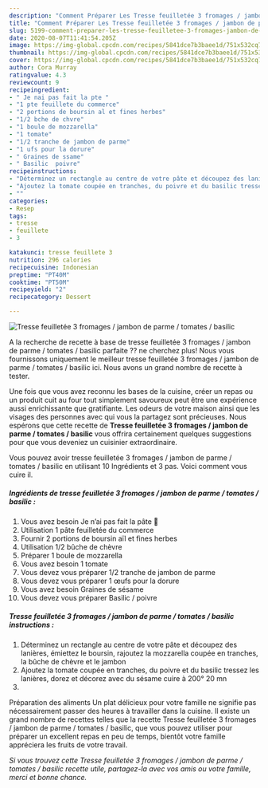 ```yaml
---
description: "Comment Préparer Les Tresse feuilletée 3 fromages / jambon de parme / tomates / basilic"
title: "Comment Préparer Les Tresse feuilletée 3 fromages / jambon de parme / tomates / basilic"
slug: 5199-comment-preparer-les-tresse-feuilletee-3-fromages-jambon-de-parme-tomates-basilic
date: 2020-08-07T11:41:54.205Z
image: https://img-global.cpcdn.com/recipes/5841dce7b3baee1d/751x532cq70/tresse-feuilletee-3-fromages-jambon-de-parme-tomates-basilic-photo-principale-de-la-recette.jpg
thumbnail: https://img-global.cpcdn.com/recipes/5841dce7b3baee1d/751x532cq70/tresse-feuilletee-3-fromages-jambon-de-parme-tomates-basilic-photo-principale-de-la-recette.jpg
cover: https://img-global.cpcdn.com/recipes/5841dce7b3baee1d/751x532cq70/tresse-feuilletee-3-fromages-jambon-de-parme-tomates-basilic-photo-principale-de-la-recette.jpg
author: Cora Murray
ratingvalue: 4.3
reviewcount: 9
recipeingredient:
- " Je nai pas fait la pte "
- "1 pte feuillete du commerce"
- "2 portions de boursin al et fines herbes"
- "1/2 bche de chvre"
- "1 boule de mozzarella"
- "1 tomate"
- "1/2 tranche de jambon de parme"
- "1 ufs pour la dorure"
- " Graines de ssame"
- " Basilic  poivre"
recipeinstructions:
- "Déterminez un rectangle au centre de votre pâte et découpez des lanières, émiettez le boursin, rajoutez la mozzarella coupée en tranches, la bûche de chèvre et le jambon"
- "Ajoutez la tomate coupée en tranches, du poivre et du basilic tressez les lanières, dorez et décorez avec du sésame cuire à 200° 20 mn"
- ""
categories:
- Resep
tags:
- tresse
- feuillete
- 3

katakunci: tresse feuillete 3 
nutrition: 296 calories
recipecuisine: Indonesian
preptime: "PT40M"
cooktime: "PT50M"
recipeyield: "2"
recipecategory: Dessert

---
```



![Tresse feuilletée 3 fromages / jambon de parme / tomates / basilic](https://img-global.cpcdn.com/recipes/5841dce7b3baee1d/751x532cq70/tresse-feuilletee-3-fromages-jambon-de-parme-tomates-basilic-photo-principale-de-la-recette.jpg)

A la recherche de recette à base de tresse feuilletée 3 fromages / jambon de parme / tomates / basilic parfaite ?? ne cherchez plus! Nous vous fournissons uniquement le meilleur tresse feuilletée 3 fromages / jambon de parme / tomates / basilic ici. Nous avons un grand nombre de recette à tester.

Une fois que vous avez reconnu les bases de la cuisine, créer un repas ou un produit cuit au four tout simplement savoureux peut être une expérience aussi enrichissante que gratifiante. Les odeurs de votre maison ainsi que les visages des personnes avec qui vous la partagez sont précieuses. Nous espérons que cette recette de <strong> Tresse feuilletée 3 fromages / jambon de parme / tomates / basilic </strong> vous offrira certainement quelques suggestions pour que vous deveniez un cuisinier extraordinaire.

<!--inarticleads1-->

Vous pouvez avoir tresse feuilletée 3 fromages / jambon de parme / tomates / basilic en utilisant 10 Ingrédients et 3 pas. Voici comment vous cuire il.

##### Ingrédients de tresse feuilletée 3 fromages / jambon de parme / tomates / basilic :

1. Vous avez besoin  Je n’ai pas fait la pâte 🙈
1. Utilisation 1 pâte feuilletée du commerce
1. Fournir 2 portions de boursin aïl et fines herbes
1. Utilisation 1/2 bûche de chèvre
1. Préparer 1 boule de mozzarella
1. Vous avez besoin 1 tomate
1. Vous devez vous préparer 1/2 tranche de jambon de parme
1. Vous devez vous préparer 1 œufs pour la dorure
1. Vous avez besoin  Graines de sésame
1. Vous devez vous préparer  Basilic / poivre




<!--inarticleads2-->

##### Tresse feuilletée 3 fromages / jambon de parme / tomates / basilic instructions :

1. Déterminez un rectangle au centre de votre pâte et découpez des lanières, émiettez le boursin, rajoutez la mozzarella coupée en tranches, la bûche de chèvre et le jambon
1. Ajoutez la tomate coupée en tranches, du poivre et du basilic tressez les lanières, dorez et décorez avec du sésame cuire à 200° 20 mn
1. 




<!--inarticleads1-->

<p>
Préparation des aliments Un plat délicieux pour votre famille ne signifie pas nécessairement passer des heures à travailler dans la cuisine. Il existe un grand nombre de recettes telles que la recette Tresse feuilletée 3 fromages / jambon de parme / tomates / basilic, que vous pouvez utiliser pour préparer un excellent repas en peu de temps, bientôt votre famille appréciera les fruits de votre travail.
</p>

<p>
<i>Si vous trouvez cette Tresse feuilletée 3 fromages / jambon de parme / tomates / basilic recette utile, partagez-la avec vos amis ou votre famille, merci et bonne chance.</i>
</p>
